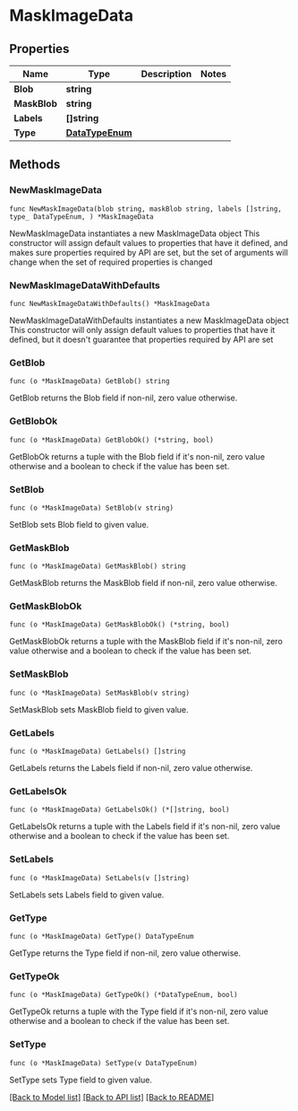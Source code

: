 # MaskImageData

## Properties

Name | Type | Description | Notes
------------ | ------------- | ------------- | -------------
**Blob** | **string** |  | 
**MaskBlob** | **string** |  | 
**Labels** | **[]string** |  | 
**Type** | [**DataTypeEnum**](DataTypeEnum.md) |  | 

## Methods

### NewMaskImageData

`func NewMaskImageData(blob string, maskBlob string, labels []string, type_ DataTypeEnum, ) *MaskImageData`

NewMaskImageData instantiates a new MaskImageData object
This constructor will assign default values to properties that have it defined,
and makes sure properties required by API are set, but the set of arguments
will change when the set of required properties is changed

### NewMaskImageDataWithDefaults

`func NewMaskImageDataWithDefaults() *MaskImageData`

NewMaskImageDataWithDefaults instantiates a new MaskImageData object
This constructor will only assign default values to properties that have it defined,
but it doesn't guarantee that properties required by API are set

### GetBlob

`func (o *MaskImageData) GetBlob() string`

GetBlob returns the Blob field if non-nil, zero value otherwise.

### GetBlobOk

`func (o *MaskImageData) GetBlobOk() (*string, bool)`

GetBlobOk returns a tuple with the Blob field if it's non-nil, zero value otherwise
and a boolean to check if the value has been set.

### SetBlob

`func (o *MaskImageData) SetBlob(v string)`

SetBlob sets Blob field to given value.


### GetMaskBlob

`func (o *MaskImageData) GetMaskBlob() string`

GetMaskBlob returns the MaskBlob field if non-nil, zero value otherwise.

### GetMaskBlobOk

`func (o *MaskImageData) GetMaskBlobOk() (*string, bool)`

GetMaskBlobOk returns a tuple with the MaskBlob field if it's non-nil, zero value otherwise
and a boolean to check if the value has been set.

### SetMaskBlob

`func (o *MaskImageData) SetMaskBlob(v string)`

SetMaskBlob sets MaskBlob field to given value.


### GetLabels

`func (o *MaskImageData) GetLabels() []string`

GetLabels returns the Labels field if non-nil, zero value otherwise.

### GetLabelsOk

`func (o *MaskImageData) GetLabelsOk() (*[]string, bool)`

GetLabelsOk returns a tuple with the Labels field if it's non-nil, zero value otherwise
and a boolean to check if the value has been set.

### SetLabels

`func (o *MaskImageData) SetLabels(v []string)`

SetLabels sets Labels field to given value.


### GetType

`func (o *MaskImageData) GetType() DataTypeEnum`

GetType returns the Type field if non-nil, zero value otherwise.

### GetTypeOk

`func (o *MaskImageData) GetTypeOk() (*DataTypeEnum, bool)`

GetTypeOk returns a tuple with the Type field if it's non-nil, zero value otherwise
and a boolean to check if the value has been set.

### SetType

`func (o *MaskImageData) SetType(v DataTypeEnum)`

SetType sets Type field to given value.



[[Back to Model list]](../README.md#documentation-for-models) [[Back to API list]](../README.md#documentation-for-api-endpoints) [[Back to README]](../README.md)


